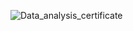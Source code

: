 ![Data_analysis_certificate](https://github.com/fedegimenez/Data_Analysis_With_Python_Solutions/assets/133405295/daf83c17-ff83-402b-9359-960304151788)
